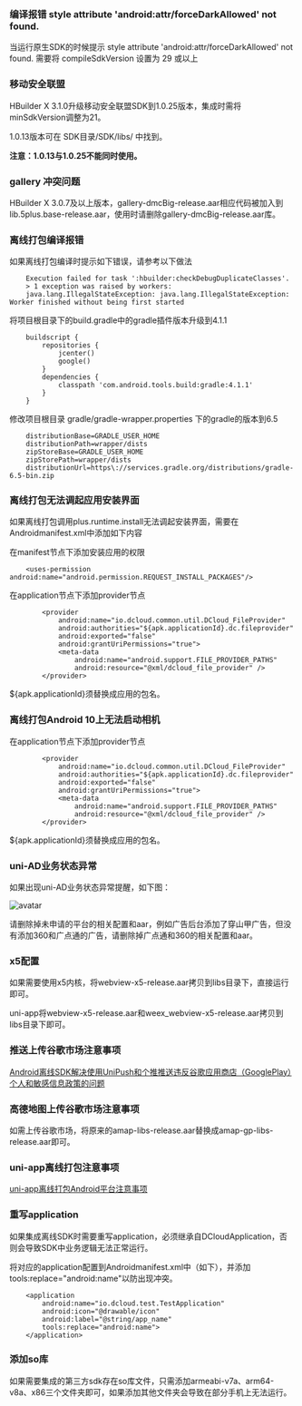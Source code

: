 ### 编译报错 style attribute 'android:attr/forceDarkAllowed' not found.

当运行原生SDK的时候提示 style attribute 'android:attr/forceDarkAllowed' not found. 需要将 compileSdkVersion 设置为 29 或以上

### 移动安全联盟
	
HBuilder X 3.1.0升级移动安全联盟SDK到1.0.25版本，集成时需将minSdkVersion调整为21。
	
1.0.13版本可在 SDK目录/SDK/libs/ 中找到。
	
**注意：1.0.13与1.0.25不能同时使用。**

### gallery 冲突问题
	
HBuilder X 3.0.7及以上版本，gallery-dmcBig-release.aar相应代码被加入到lib.5plus.base-release.aar，使用时请删除gallery-dmcBig-release.aar库。

### 离线打包编译报错
	
如果离线打包编译时提示如下错误，请参考以下做法

~~~
	Execution failed for task ':hbuilder:checkDebugDuplicateClasses'.
	> 1 exception was raised by workers:
	java.lang.IllegalStateException: java.lang.IllegalStateException: Worker finished without being first started
~~~
	
将项目根目录下的build.gradle中的gradle插件版本升级到4.1.1
	
~~~
	buildscript {
		repositories {
			jcenter()
			google()
		}
		dependencies {
			classpath 'com.android.tools.build:gradle:4.1.1'
		}
	}
~~~
	
修改项目根目录 gradle/gradle-wrapper.properties 下的gradle的版本到6.5
	
~~~
	distributionBase=GRADLE_USER_HOME
	distributionPath=wrapper/dists
	zipStoreBase=GRADLE_USER_HOME
	zipStorePath=wrapper/dists
	distributionUrl=https\://services.gradle.org/distributions/gradle-6.5-bin.zip
~~~

### 离线打包无法调起应用安装界面
	
如果离线打包调用plus.runtime.install无法调起安装界面，需要在Androidmanifest.xml中添加如下内容
	
在manifest节点下添加安装应用的权限
	
~~~
	<uses-permission android:name="android.permission.REQUEST_INSTALL_PACKAGES"/>
~~~
	
在application节点下添加provider节点
	
~~~
		<provider
            android:name="io.dcloud.common.util.DCloud_FileProvider"
            android:authorities="${apk.applicationId}.dc.fileprovider"
            android:exported="false"
            android:grantUriPermissions="true">
            <meta-data
                android:name="android.support.FILE_PROVIDER_PATHS"
                android:resource="@xml/dcloud_file_provider" />
        </provider>
~~~

${apk.applicationId}须替换成应用的包名。
	
### 离线打包Android 10上无法启动相机

在application节点下添加provider节点
	
~~~
		<provider
            android:name="io.dcloud.common.util.DCloud_FileProvider"
            android:authorities="${apk.applicationId}.dc.fileprovider"
            android:exported="false"
            android:grantUriPermissions="true">
            <meta-data
                android:name="android.support.FILE_PROVIDER_PATHS"
                android:resource="@xml/dcloud_file_provider" />
        </provider>
~~~

${apk.applicationId}须替换成应用的包名。
	
### uni-AD业务状态异常

如果出现uni-AD业务状态异常提醒，如下图：

![avatar](https://img.cdn.aliyun.dcloud.net.cn/nativedocs/5%2BSDK-android/image/7-5.png)

请删除掉未申请的平台的相关配置和aar，例如广告后台添加了穿山甲广告，但没有添加360和广点通的广告，请删除掉广点通和360的相关配置和aar。

### x5配置

如果需要使用x5内核，将webview-x5-release.aar拷贝到libs目录下，直接运行即可。
	
uni-app将webview-x5-release.aar和weex_webview-x5-release.aar拷贝到libs目录下即可。
	
### 推送上传谷歌市场注意事项

[Android离线SDK解决使用UniPush和个推推送违反谷歌应用商店（GooglePlay）个人和敏感信息政策的问题](https://ask.dcloud.net.cn/article/36495)

### 高德地图上传谷歌市场注意事项

如需上传谷歌市场，将原来的amap-libs-release.aar替换成amap-gp-libs-release.aar即可。
	
### uni-app离线打包注意事项

[uni-app离线打包Android平台注意事项](https://ask.dcloud.net.cn/article/35139)
	
### 重写application

如果集成离线SDK时需要重写application，必须继承自DCloudApplication，否则会导致SDK中业务逻辑无法正常运行。
	
将对应的application配置到Androidmanifest.xml中（如下），并添加tools:replace="android:name"以防出现冲突。
	
~~~
	<application  
	    android:name="io.dcloud.test.TestApplication"  
	    android:icon="@drawable/icon"  
	    android:label="@string/app_name"  
	    tools:replace="android:name">
	</application>
~~~
	
### 添加so库

如果需要集成的第三方sdk存在so库文件，只需添加armeabi-v7a、arm64-v8a、x86三个文件夹即可，如果添加其他文件夹会导致在部分手机上无法运行。
